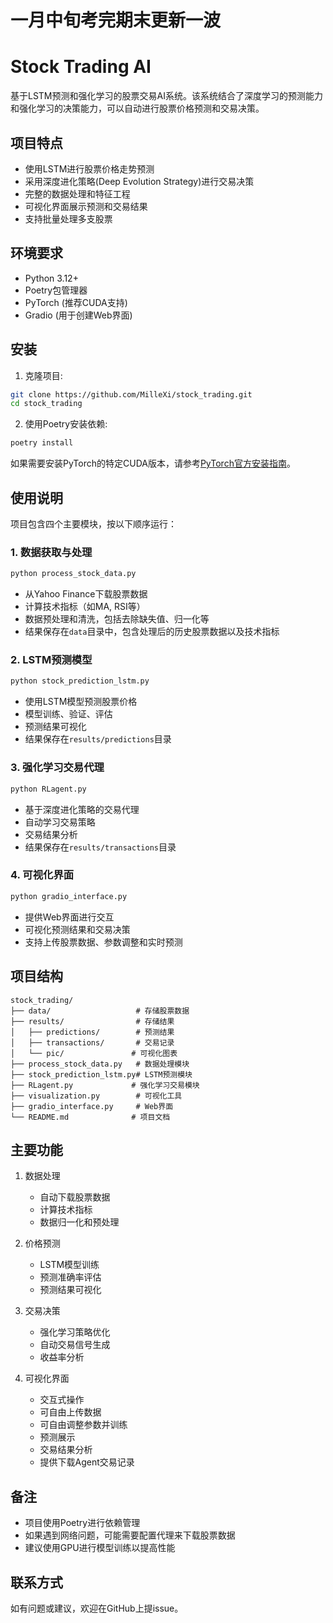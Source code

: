 # 一月中旬考完期末更新一波


# Stock Trading AI

基于LSTM预测和强化学习的股票交易AI系统。该系统结合了深度学习的预测能力和强化学习的决策能力，可以自动进行股票价格预测和交易决策。

## 项目特点

- 使用LSTM进行股票价格走势预测
- 采用深度进化策略(Deep Evolution Strategy)进行交易决策
- 完整的数据处理和特征工程
- 可视化界面展示预测和交易结果
- 支持批量处理多支股票

## 环境要求

- Python 3.12+
- Poetry包管理器
- PyTorch (推荐CUDA支持)
- Gradio (用于创建Web界面)

## 安装

1. 克隆项目:
```bash
git clone https://github.com/MilleXi/stock_trading.git
cd stock_trading
```

2. 使用Poetry安装依赖:
```bash
poetry install
```

如果需要安装PyTorch的特定CUDA版本，请参考[PyTorch官方安装指南](https://pytorch.org/get-started/locally/)。

## 使用说明

项目包含四个主要模块，按以下顺序运行：

### 1. 数据获取与处理
```bash
python process_stock_data.py
```
- 从Yahoo Finance下载股票数据
- 计算技术指标（如MA, RSI等）
- 数据预处理和清洗，包括去除缺失值、归一化等
- 结果保存在`data`目录中，包含处理后的历史股票数据以及技术指标

### 2. LSTM预测模型
```bash
python stock_prediction_lstm.py
```
- 使用LSTM模型预测股票价格
- 模型训练、验证、评估
- 预测结果可视化
- 结果保存在`results/predictions`目录

### 3. 强化学习交易代理
```bash
python RLagent.py
```
- 基于深度进化策略的交易代理
- 自动学习交易策略
- 交易结果分析
- 结果保存在`results/transactions`目录

### 4. 可视化界面
```bash
python gradio_interface.py
```
- 提供Web界面进行交互
- 可视化预测结果和交易决策
- 支持上传股票数据、参数调整和实时预测

## 项目结构

```
stock_trading/
├── data/                   # 存储股票数据
├── results/                # 存储结果
│   ├── predictions/        # 预测结果
│   ├── transactions/       # 交易记录
│   └── pic/               # 可视化图表
├── process_stock_data.py   # 数据处理模块
├── stock_prediction_lstm.py# LSTM预测模块
├── RLagent.py             # 强化学习交易模块
├── visualization.py        # 可视化工具
├── gradio_interface.py     # Web界面
└── README.md              # 项目文档
```

## 主要功能

1. 数据处理
   - 自动下载股票数据
   - 计算技术指标
   - 数据归一化和预处理

2. 价格预测
   - LSTM模型训练
   - 预测准确率评估
   - 预测结果可视化

3. 交易决策
   - 强化学习策略优化
   - 自动交易信号生成
   - 收益率分析

4. 可视化界面
   - 交互式操作
   - 可自由上传数据
   - 可自由调整参数并训练
   - 预测展示
   - 交易结果分析
   - 提供下载Agent交易记录

## 备注

- 项目使用Poetry进行依赖管理
- 如果遇到网络问题，可能需要配置代理来下载股票数据
- 建议使用GPU进行模型训练以提高性能

## 联系方式

如有问题或建议，欢迎在GitHub上提issue。
